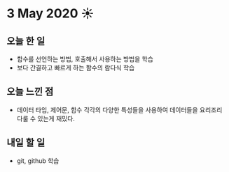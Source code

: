 # 3 May 2020 ☀️

## 오늘 한 일
  - 함수를 선언하는 방법, 호출해서 사용하는 방법을 학습
  - 보다 간결하고 빠르게 하는 함수의 람다식 학습


## 오늘 느낀 점
  - 데이터 타입, 제어문, 함수 각각의 다양한 특성들을 사용하여 데이터들을 요리조리 다룰 수 있는게 재밌다.

## 내일 할 일
  - git, github 학습